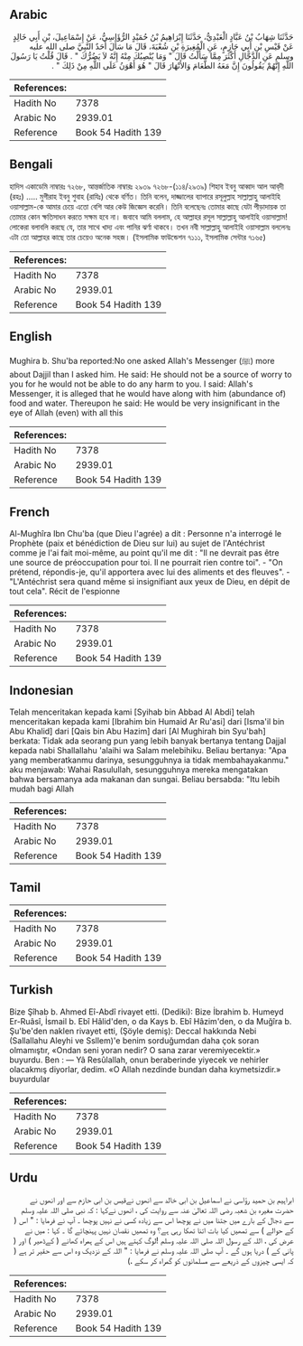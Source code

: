 ## Arabic


<div dir="rtl" lang="ar" style={{fontSize:'larger',backgroundColor:'#f8f9fa',padding:20}}>
حَدَّثَنَا شِهَابُ بْنُ عَبَّادٍ الْعَبْدِيُّ، حَدَّثَنَا إِبْرَاهِيمُ بْنُ حُمَيْدٍ الرُّؤَاسِيُّ، عَنْ إِسْمَاعِيلَ، بْنِ أَبِي خَالِدٍ عَنْ قَيْسِ بْنِ أَبِي حَازِمٍ، عَنِ الْمُغِيرَةِ بْنِ شُعْبَةَ، قَالَ مَا سَأَلَ أَحَدٌ النَّبِيَّ صلى الله عليه وسلم عَنِ الدَّجَّالِ أَكْثَرَ مِمَّا سَأَلْتُ قَالَ ‏"‏ وَمَا يُنْصِبُكَ مِنْهُ إِنَّهُ لاَ يَضُرُّكَ ‏"‏ ‏.‏ قَالَ قُلْتُ يَا رَسُولَ اللَّهِ إِنَّهُمْ يَقُولُونَ إِنَّ مَعَهُ الطَّعَامَ وَالأَنْهَارَ قَالَ ‏"‏ هُوَ أَهْوَنُ عَلَى اللَّهِ مِنْ ذَلِكَ ‏"‏ ‏.‏
</div>
<div style={{backgroundColor:'#f8f9fa',padding:20, marginBottom: 10}}><table> <thead> <tr> <th>References:</th> <th></th> </tr> </thead> <tbody><tr><td>Hadith No</td><td>7378</td></tr><tr><td>Arabic No</td><td>2939.01</td></tr><tr><td>Reference</td><td>Book 54 Hadith 139</td></tr></tbody></table></div>

## Bengali


<div dir="ltr" lang="bn" style={{fontSize:'larger',backgroundColor:'#f8f9fa',padding:20}}>
হাদিস একাডেমি নাম্বারঃ ৭২৬৮, আন্তর্জাতিক নাম্বারঃ ২৯৩৯ ৭২৬৮-(১১৪/২৯৩৯) শিহাব ইবনু আব্বাদ আল আব্‌দী (রহঃ) ..... মুগীরাহ ইবনু শুবাহ (রাযিঃ) থেকে বর্ণিত। তিনি বলেন, দাজ্জালের ব্যাপারে রসূলুল্লাহ সাল্লাল্লাহু আলাইহি ওয়াসাল্লাম-কে আমার চেয়ে এতো বেশি আর কেউ জিজ্ঞেস করেনি। তিনি বলেছেনঃ তোমার কাছে যেটা পীড়াদায়ক তা তোমার কোন ক্ষতিসাধন করতে সক্ষম হবে না। জবাবে আমি বললাম, হে আল্লাহর রসূল সাল্লাল্লাহু আলাইহি ওয়াসাল্লাম! লোকেরা বলাবলি করছে যে, তার সাথে খাদ্য এবং পানির ঝর্ণা থাকবে। তখন নবী সাল্লাল্লাহু আলাইহি ওয়াসাল্লাম বললেনঃ এটা তো আল্লাহর কাছে তার চেয়েও অনেক সহজ। (ইসলামিক ফাউন্ডেশন ৭১১১, ইসলামিক সেন্টার ৭১৬৫)
</div>
<div style={{backgroundColor:'#f8f9fa',padding:20, marginBottom: 10}}><table> <thead> <tr> <th>References:</th> <th></th> </tr> </thead> <tbody><tr><td>Hadith No</td><td>7378</td></tr><tr><td>Arabic No</td><td>2939.01</td></tr><tr><td>Reference</td><td>Book 54 Hadith 139</td></tr></tbody></table></div>

## English


<div dir="ltr" lang="en" style={{fontSize:'larger',backgroundColor:'#f8f9fa',padding:20}}>
Mughira b. Shu'ba reported:No one asked Allah's Messenger (ﷺ) more about Dajjil than I asked him. He said: He should not be a source of worry to you for he would not be able to do any harm to you. I said: Allah's Messenger, it is alleged that he would have along with him (abundance of) food and water. Thereupon he said: He would be very insignificant in the eye of Allah (even) with all this
</div>
<div style={{backgroundColor:'#f8f9fa',padding:20, marginBottom: 10}}><table> <thead> <tr> <th>References:</th> <th></th> </tr> </thead> <tbody><tr><td>Hadith No</td><td>7378</td></tr><tr><td>Arabic No</td><td>2939.01</td></tr><tr><td>Reference</td><td>Book 54 Hadith 139</td></tr></tbody></table></div>

## French


<div dir="ltr" lang="fr" style={{fontSize:'larger',backgroundColor:'#f8f9fa',padding:20}}>
Al-Mughîra Ibn Chu'ba (que Dieu l'agrée) a dit : Personne n'a interrogé le Prophète (paix et bénédiction de Dieu sur lui) au sujet de l'Antéchrist comme je l'ai fait moi-même, au point qu'il me dit : "Il ne devrait pas être une source de préoccupation pour toi. Il ne pourrait rien contre toi". - "On prétend, répondis-je, qu'il apportera avec lui des aliments et des fleuves". - "L'Antéchrist sera quand même si insignifiant aux yeux de Dieu, en dépit de tout cela". Récit de l'espionne
</div>
<div style={{backgroundColor:'#f8f9fa',padding:20, marginBottom: 10}}><table> <thead> <tr> <th>References:</th> <th></th> </tr> </thead> <tbody><tr><td>Hadith No</td><td>7378</td></tr><tr><td>Arabic No</td><td>2939.01</td></tr><tr><td>Reference</td><td>Book 54 Hadith 139</td></tr></tbody></table></div>

## Indonesian


<div dir="ltr" lang="id" style={{fontSize:'larger',backgroundColor:'#f8f9fa',padding:20}}>
Telah menceritakan kepada kami [Syihab bin Abbad Al Abdi] telah menceritakan kepada kami [Ibrahim bin Humaid Ar Ru'asi] dari [Isma'il bin Abu Khalid] dari [Qais bin Abu Hazim] dari [Al Mughirah bin Syu'bah] berkata: Tidak ada seorang pun yang lebih banyak bertanya tentang Dajjal kepada nabi Shallallahu 'alaihi wa Salam melebihiku. Beliau bertanya: "Apa yang memberatkanmu darinya, sesungguhnya ia tidak membahayakanmu." aku menjawab: Wahai Rasulullah, sesungguhnya mereka mengatakan bahwa bersamanya ada makanan dan sungai. Beliau bersabda: "Itu lebih mudah bagi Allah
</div>
<div style={{backgroundColor:'#f8f9fa',padding:20, marginBottom: 10}}><table> <thead> <tr> <th>References:</th> <th></th> </tr> </thead> <tbody><tr><td>Hadith No</td><td>7378</td></tr><tr><td>Arabic No</td><td>2939.01</td></tr><tr><td>Reference</td><td>Book 54 Hadith 139</td></tr></tbody></table></div>

## Tamil


<div dir="ltr" lang="ta" style={{fontSize:'larger',backgroundColor:'#f8f9fa',padding:20}}>

</div>
<div style={{backgroundColor:'#f8f9fa',padding:20, marginBottom: 10}}><table> <thead> <tr> <th>References:</th> <th></th> </tr> </thead> <tbody><tr><td>Hadith No</td><td>7378</td></tr><tr><td>Arabic No</td><td>2939.01</td></tr><tr><td>Reference</td><td>Book 54 Hadith 139</td></tr></tbody></table></div>

## Turkish


<div dir="ltr" lang="tr" style={{fontSize:'larger',backgroundColor:'#f8f9fa',padding:20}}>
Bize Şîhab b. Ahmed Eî-Abdî rivayet etti. (Dediki): Bize İbrahim b. Humeyd Er-Ruâsî, İsmail b. Ebî Hâlid'den, o da Kays b. Ebî Hâzim'den, o da Muğîra b. Şu'be'den naklen rivayet etti, (Şöyle demiş): Deccal hakkında Nebi (Sallallahu Aleyhi ve Ssllem)'e benim sorduğumdan daha çok soran olmamıştır, «Ondan seni yoran nedir? O sana zarar veremiyecektir.» buyurdu. Ben : — Yâ Resûlallah, onun beraberinde yiyecek ve nehirler olacakmış diyorlar, dedim. «O Allah nezdinde bundan daha kıymetsizdir.» buyurdular
</div>
<div style={{backgroundColor:'#f8f9fa',padding:20, marginBottom: 10}}><table> <thead> <tr> <th>References:</th> <th></th> </tr> </thead> <tbody><tr><td>Hadith No</td><td>7378</td></tr><tr><td>Arabic No</td><td>2939.01</td></tr><tr><td>Reference</td><td>Book 54 Hadith 139</td></tr></tbody></table></div>

## Urdu


<div dir="rtl" lang="ur" style={{fontSize:'larger',backgroundColor:'#f8f9fa',padding:20}}>
ابراہیم بن حمید رؤاسی نے اسماعیل بن ابی خالد سے انھوں نےقیس بن ابی حازم سے اور انھوں نے حضرت مغیرہ بن شعبہ رضی اللہ تعالیٰ عنہ سے روایت کی ، انھوں نےکہا : کہ نبی صلی اللہ علیہ وسلم سے دجال کے بارے میں جتنا میں نے پوچھا اس سے زیادہ کسی نے نہیں پوچھا ۔ آپ نے فرمایا : " اس ( کے حوالے ) سے تمھیں کیا بات اتنا تھکا رہی ہے؟ وہ تمھیں نقصان نہیں پہنچائے گا ۔ کہا : میں نے عرض کی ، اللہ کے رسول اللہ صلی اللہ علیہ وسلم !لوگ کہتے ہیں اس کے ہمراہ کھانے ( کےڈھیر ) اور ( پانی کے ) دریا ہوں گے ۔ آپ صلی اللہ علیہ وسلم نے فرمایا : " اللہ کے نزدیک وہ اس سے حقیر تر ہے ( کہ ایسی چیزوں کے ذریعے سے مسلمانوں کو گمراہ کر سکے ،)
</div>
<div style={{backgroundColor:'#f8f9fa',padding:20, marginBottom: 10}}><table> <thead> <tr> <th>References:</th> <th></th> </tr> </thead> <tbody><tr><td>Hadith No</td><td>7378</td></tr><tr><td>Arabic No</td><td>2939.01</td></tr><tr><td>Reference</td><td>Book 54 Hadith 139</td></tr></tbody></table></div>